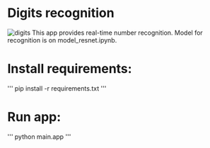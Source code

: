# Digits recognition
![digits](https://user-images.githubusercontent.com/91635949/210154309-3815db72-542d-4d96-a836-dc30bc90d6d9.gif)
This app provides real-time number recognition. Model for recognition is on model_resnet.ipynb.
# Install requirements:
'''
pip install -r requirements.txt
'''
# Run app:
'''
python main.app
'''
